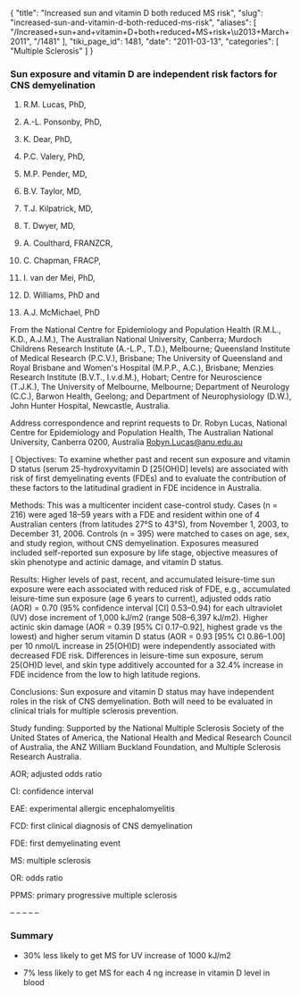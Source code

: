 {
  "title": "Increased sun and vitamin D both reduced MS risk",
  "slug": "increased-sun-and-vitamin-d-both-reduced-ms-risk",
  "aliases": [
    "/Increased+sun+and+vitamin+D+both+reduced+MS+risk+\u2013+March+2011",
    "/1481"
  ],
  "tiki_page_id": 1481,
  "date": "2011-03-13",
  "categories": [
    "Multiple Sclerosis"
  ]
}


### Sun exposure and vitamin D are independent risk factors for CNS demyelination

1. R.M. Lucas, PhD,

2. A.-L. Ponsonby, PhD,

3. K. Dear, PhD,

4. P.C. Valery, PhD,

5. M.P. Pender, MD,

6. B.V. Taylor, MD,

7. T.J. Kilpatrick, MD,

8. T. Dwyer, MD,

9. A. Coulthard, FRANZCR,

10. C. Chapman, FRACP,

11. I. van der Mei, PhD,

12. D. Williams, PhD and

13. A.J. McMichael, PhD

From the National Centre for Epidemiology and Population Health (R.M.L., K.D., A.J.M.), The Australian National University, Canberra; Murdoch Childrens Research Institute (A.-L.P., T.D.), Melbourne; Queensland Institute of Medical Research (P.C.V.), Brisbane; The University of Queensland and Royal Brisbane and Women's Hospital (M.P.P., A.C.), Brisbane; Menzies Research Institute (B.V.T., I.v.d.M.), Hobart; Centre for Neuroscience (T.J.K.), The University of Melbourne, Melbourne; Department of Neurology (C.C.), Barwon Health, Geelong; and Department of Neurophysiology (D.W.), John Hunter Hospital, Newcastle, Australia.

Address correspondence and reprint requests to Dr. Robyn Lucas, National Centre for Epidemiology and Population Health, The Australian National University, Canberra 0200, Australia Robyn.Lucas@anu.edu.au

<span>[
Objectives: To examine whether past and recent sun exposure and vitamin D status (serum 25-hydroxyvitamin D [25(OH)D]</span> levels) are associated with risk of first demyelinating events (FDEs) and to evaluate the contribution of these factors to the latitudinal gradient in FDE incidence in Australia.

Methods: This was a multicenter incident case-control study. Cases (n = 216) were aged 18–59 years with a FDE and resident within one of 4 Australian centers (from latitudes 27°S to 43°S), from November 1, 2003, to December 31, 2006. Controls (n = 395) were matched to cases on age, sex, and study region, without CNS demyelination. Exposures measured included self-reported sun exposure by life stage, objective measures of skin phenotype and actinic damage, and vitamin D status.

Results: Higher levels of past, recent, and accumulated leisure-time sun exposure were each associated with reduced risk of FDE, e.g., accumulated leisure-time sun exposure (age 6 years to current), adjusted odds ratio (AOR) = 0.70 (95% confidence interval <span>[CI]</span> 0.53–0.94) for each ultraviolet (UV) dose increment of 1,000 kJ/m2 (range 508–6,397 kJ/m2). Higher actinic skin damage (AOR = 0.39 <span>[95% CI 0.17–0.92]</span>, highest grade vs the lowest) and higher serum vitamin D status (AOR = 0.93 <span>[95% CI 0.86–1.00]</span> per 10 nmol/L increase in 25(OH)D) were independently associated with decreased FDE risk. Differences in leisure-time sun exposure, serum 25(OH)D level, and skin type additively accounted for a 32.4% increase in FDE incidence from the low to high latitude regions.

Conclusions: Sun exposure and vitamin D status may have independent roles in the risk of CNS demyelination. Both will need to be evaluated in clinical trials for multiple sclerosis prevention.

Study funding: Supported by the National Multiple Sclerosis Society of the United States of America, the National Health and Medical Research Council of Australia, the ANZ William Buckland Foundation, and Multiple Sclerosis Research Australia.

AOR;           adjusted odds ratio

CI:           confidence interval

EAE:           experimental allergic encephalomyelitis

FCD:           first clinical diagnosis of CNS demyelination

FDE:           first demyelinating event

MS:           multiple sclerosis

OR:           odds ratio

PPMS:           primary progressive multiple sclerosis

– – – – – 

### Summary

* 30% less likely to get MS for UV increase of 1000 kJ/m2

* 7% less likely to get MS for each 4 ng increase in vitamin D level in blood

